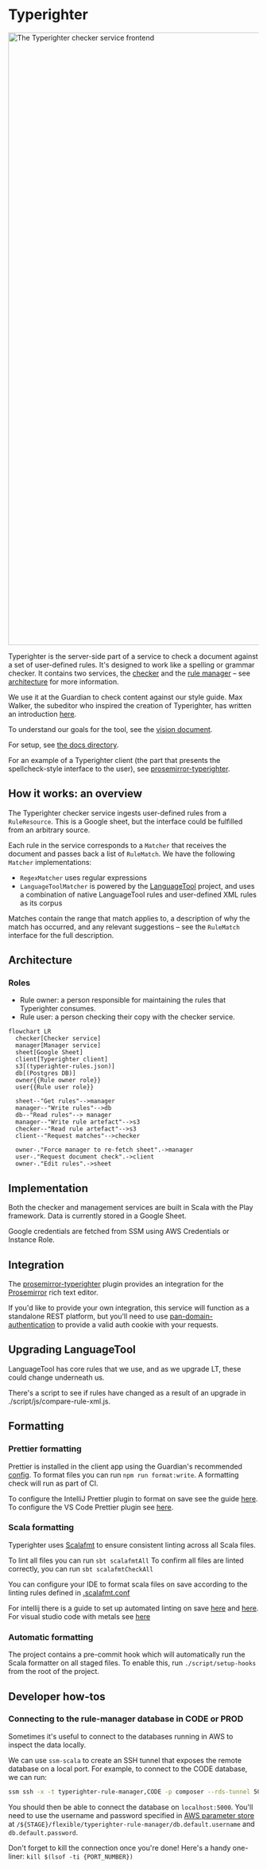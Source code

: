 # Typerighter

<img width="1232" alt="The Typerighter checker service frontend" src="https://user-images.githubusercontent.com/7767575/103550037-353f3200-4ea0-11eb-9ba5-9e4f7ecf2d1f.png">

Typerighter is the server-side part of a service to check a document against a set of user-defined rules. It's designed to work like a spelling or grammar checker. It contains two services, the [checker](https://checker.typerighter.gutools.co.uk/) and the [rule manager](https://manager.typerighter.gutools.co.uk/) – see [architecture](#architecture) for more information.

We use it at the Guardian to check content against our style guide. Max Walker, the subeditor who inspired the creation of Typerighter, has written an introduction [here](https://www.theguardian.com/help/insideguardian/2020/nov/20/introducing-typerighter-making-life-easier-for-journalists-and-stories-better-for-readers).

To understand our goals for the tool, see the [vision document](./vision.md).

For setup, see [the docs directory](./docs/).

For an example of a Typerighter client (the part that presents the spellcheck-style interface to the user), see [prosemirror-typerighter](https://github.com/guardian/prosemirror-typerighter).

## How it works: an overview

The Typerighter checker service ingests user-defined rules from a `RuleResource`. This is a Google sheet, but the interface could be fulfilled from an arbitrary source.

Each rule in the service corresponds to a `Matcher` that receives the document and passes back a list of `RuleMatch`. We have the following `Matcher` implementations:

- `RegexMatcher` uses regular expressions
- `LanguageToolMatcher` is powered by the [LanguageTool](https://languagetool.org/) project, and uses a combination of native LanguageTool rules and user-defined XML rules as its corpus

Matches contain the range that match applies to, a description of why the match has occurred, and any relevant suggestions – see the `RuleMatch` interface for the full description.

## Architecture

### Roles

- Rule owner: a person responsible for maintaining the rules that Typerighter consumes.
- Rule user: a person checking their copy with the checker service.

```mermaid
flowchart LR
  checker[Checker service]
  manager[Manager service]
  sheet[Google Sheet]
  client[Typerighter client]
  s3[(typerighter-rules.json)]
  db[(Postgres DB)]
  owner{{Rule owner role}}
  user{{Rule user role}}

  sheet--"Get rules"-->manager
  manager--"Write rules"-->db
  db--"Read rules"--> manager
  manager--"Write rule artefact"-->s3
  checker--"Read rule artefact"-->s3
  client--"Request matches"-->checker

  owner-."Force manager to re-fetch sheet".->manager
  user-."Request document check".->client
  owner-."Edit rules".->sheet
```

## Implementation

Both the checker and management services are built in Scala with the Play framework. Data is currently stored in a Google Sheet.

Google credentials are fetched from SSM using AWS Credentials or Instance Role.

## Integration

The [prosemirror-typerighter](https://github.com/guardian/prosemirror-typerighter) plugin provides an integration for the [Prosemirror](https://prosemirror.net) rich text editor.

If you'd like to provide your own integration, this service will function as a standalone REST platform, but you'll need to use [pan-domain-authentication](https://github.com/guardian/pan-domain-authentication) to provide a valid auth cookie with your requests.

## Upgrading LanguageTool

LanguageTool has core rules that we use, and as we upgrade LT, these could change underneath us.

There's a script to see if rules have changed as a result of an upgrade in ./script/js/compare-rule-xml.js.

## Formatting

### Prettier formatting

Prettier is installed in the client app using the Guardian's recommended [config](https://github.com/guardian/csnx/tree/main/libs/%40guardian/prettier). To format files you can run `npm run format:write`. A formatting check will run as part of CI.

To configure the IntelliJ Prettier plugin to format on save see the guide [here](https://www.jetbrains.com/help/idea/prettier.html#ws_prettier_configure). To configure the VS Code Prettier plugin see [here](https://github.com/prettier/prettier-vscode#format-on-save).

### Scala formatting
Typerighter uses [Scalafmt](https://scalameta.org/scalafmt/) to ensure consistent linting across all Scala files.

To lint all files you can run `sbt scalafmtAll`
To confirm all files are linted correctly, you can run `sbt scalafmtCheckAll`

You can configure your IDE to format scala files on save according to the linting rules defined in [.scalafmt.conf](.scalafmt.conf)

For intellij there is a guide to set up automated linting on save [here](https://www.jetbrains.com/help/idea/work-with-scala-formatter.html#scalafmt_config) and [here](https://scalameta.org/scalafmt/docs/installation.html). For visual studio code with metals see [here](https://scalameta.org/scalafmt/docs/installation.html#vs-code)

### Automatic formatting

The project contains a pre-commit hook which will automatically run the Scala formatter on all staged files. To enable this, run `./script/setup-hooks` from the root of the project.

## Developer how-tos

### Connecting to the rule-manager database in CODE or PROD

Sometimes it's useful to connect to the databases running in AWS to inspect the data locally.

We can use `ssm-scala` to create an SSH tunnel that exposes the remote database on a local port. For example, to connect to the CODE database, we can run:

```bash
ssm ssh -x -t typerighter-rule-manager,CODE -p composer --rds-tunnel 5000:rule-manager-db,CODE
```

You should then be able to connect the database on `localhost:5000`. You'll need to use the username and password specified in [AWS parameter store](https://eu-west-1.console.aws.amazon.com/systems-manager/parameters/?region=eu-west-1&tab=Table) at `/${STAGE}/flexible/typerighter-rule-manager/db.default.username` and `db.default.password`.

Don't forget to kill the connection once you're done! Here's a handy one-liner: `kill $(lsof -ti {PORT_NUMBER})`
